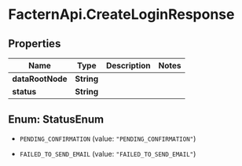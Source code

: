 # FacternApi.CreateLoginResponse

## Properties
Name | Type | Description | Notes
------------ | ------------- | ------------- | -------------
**dataRootNode** | **String** |  | 
**status** | **String** |  | 


<a name="StatusEnum"></a>
## Enum: StatusEnum


* `PENDING_CONFIRMATION` (value: `"PENDING_CONFIRMATION"`)

* `FAILED_TO_SEND_EMAIL` (value: `"FAILED_TO_SEND_EMAIL"`)




